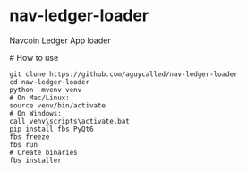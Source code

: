 # nav-ledger-loader

Navcoin Ledger App loader

# How to use

```
git clone https://github.com/aguycalled/nav-ledger-loader
cd nav-ledger-loader
python -mvenv venv
# On Mac/Linux:
source venv/bin/activate
# On Windows:
call venv\scripts\activate.bat
pip install fbs PyQt6
fbs freeze
fbs run
# Create binaries
fbs installer
```
